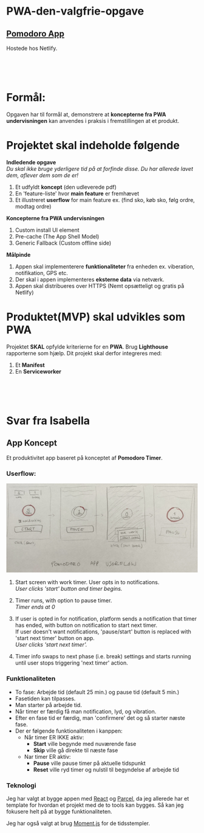 # PWA-den-valgfrie-opgave

## [Pomodoro App](https://pomodoro.isabroch.dk)

Hostede hos Netlify.

<br><br><br>

# Formål:

Opgaven har til formål at, demonstrere at **koncepterne fra PWA undervisningen** kan anvendes i praksis i fremstillingen at et produkt.

# Projektet skal indeholde følgende

**Indledende opgave**<br>
_Du skal ikke bruge yderligere tid på at forfinde disse. Du har allerede lavet dem, aflever dem som de er!_

1. Et udfyldt **koncept** (den udleverede pdf)
2. En 'feature-liste' hvor **main feature** er fremhævet
3. Et illustreret **userflow** for main feature ex. (find sko, køb sko, følg ordre, modtag ordre)

**Koncepterne fra PWA undervisningen**

1. Custom install UI element
2. Pre-cache (The App Shell Model)
3. Generic Fallback (Custom offline side)

**Målpinde**

1. Appen skal implementerere **funktionaliteter** fra enheden ex. viberation, notifikation, GPS etc.
2. Der skal i appen implementeres **eksterne data** via netværk.
3. Appen skal distribueres over HTTPS (Nemt opsætteligt og gratis på Netlify)

# Produktet(MVP) skal udvikles som PWA

Projektet **SKAL** opfylde kriterierne for en **PWA**. Brug **Lighthouse** rapporterne som hjælp.
Dit projekt skal derfor integreres med:

1. Et **Manifest**
2. En **Serviceworker**

<br><br><br>

# Svar fra Isabella

## App Koncept

Et produktivitet app baseret på konceptet af **Pomodoro Timer**.

### Userflow:

![Userflow](userflow.jpg)

1. Start screen with work timer. User opts in to notifications.<br>
   _User clicks 'start' button and timer begins._

2. Timer runs, with option to pause timer.<br>
   _Timer ends at 0_

3. If user is opted in for notification, platform sends a notification that timer has ended, with button on notification to start next timer.<br>
   If user doesn't want notifications, 'pause/start' button is replaced with 'start next timer' button on app.<br>
   _User clicks 'start next timer'._

4. Timer info swaps to next phase (i.e. break) settings and starts running until user stops triggering 'next timer' action.

### Funktionaliteten

- To fase: Arbejde tid (default 25 min.) og pause tid (default 5 min.)
- Fasetiden kan tilpasses.
- Man starter på arbejde tid.
- Når timer er færdig få man notification, lyd, og vibration.
- Efter en fase tid er færdig, man 'confirmere' det og så starter næste fase.
- Der er følgende funktionaliteten i kanppen:
  - Når timer ER IKKE aktiv:
    - **Start** ville begynde med nuværende fase
    - **Skip** ville gå direkte til næste fase
  - Nar timer ER aktiv:
    - **Pause** ville pause timer på aktuelle tidspunkt
    - **Reset** ville ryd timer og nulstil til begyndelse af arbejde tid

### Teknologi

Jeg har valgt at bygge appen med [React](http://reactjs.org/) og [Parcel](https://parceljs.org/), da jeg allerede har et template for hvordan et projekt med de to tools kan bygges. Så kan jeg fokusere helt på at bygge funktionaliteten.

Jeg har også valgt at brug [Moment.js](https://momentjs.com/) for de tidsstempler.
